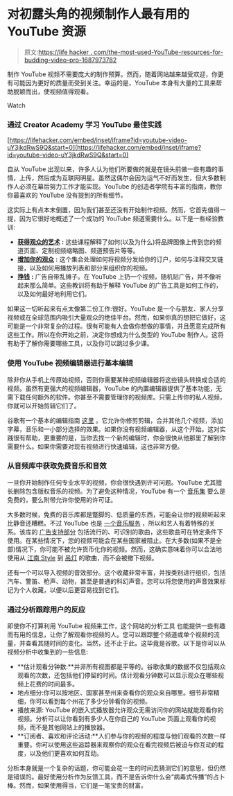 # 对初露头角的视频制作人最有用的 YouTube 资源

> 原文:[https://life hacker . com/the-most-used-YouTube-resources-for-budding-video-pro-1687973782](https://lifehacker.com/the-most-useful-youtube-resources-for-budding-video-pro-1687973782)

制作 YouTube 视频不需要庞大的制作预算。然而，随着网站越来越受欢迎，你更有可能因为更好的质量而受到关注。幸运的是，YouTube 本身有大量的工具来帮助脱颖而出，使视频值得观看。

Watch

### **通过 Creator Academy 学习 YouTube 最佳实践**

 [https://lifehacker.com/embed/inset/iframe?id=youtube-video-uY3jkdRwS9Q&start=0](https://lifehacker.com/embed/inset/iframe?id=youtube-video-uY3jkdRwS9Q&start=0) 

自从 YouTube 出现以来，许多人认为他们所要做的就是在镜头前做一些有趣的事情，上传，然后成为互联网明星。虽然这偶尔会因为运气不好而发生，但大多数制作人必须在幕后努力工作才能实现。YouTube 的创造者学院有丰富的指南，教你你最喜欢的 YouTube 没有提到的所有细节。

这实际上有点本末倒置，因为我们甚至还没有开始制作视频。然而，它首先值得一提，因为它很好地概述了一个成功的 YouTube 频道需要什么。以下是一些经验教训:

*   [**获得观众的艺术**](https://creatoracademy.withgoogle.com/page/course/viewership-bootcamp?hl=en) **:** 这些课程解释了如何(以及为什么)将品牌图像上传到您的频道页面、定制视频缩略图、频道预告片等等。
*   [**增加你的观众**](https://creatoracademy.withgoogle.com/page/course/grow-audience-bootcamp?hl=en) **:** 这个集合处理如何将视频分发给你的订户，如何与注释交叉链接，以及如何用播放列表和部分来组织你的视频。
*   [**挣钱**](https://creatoracademy.withgoogle.com/page/course/earn-money?hl=en) **:** 广告自带乱摊子。在 YouTube 上扔一个视频，随机贴广告，并不像听起来那么简单。这些教训将有助于解释 YouTube 的广告工具是如何工作的，以及如何最好地利用它们。

如果这一切听起来有点太像第二份工作:很好。YouTube 是一个与朋友、家人分享视频或在全球范围内吸引大量观众的绝佳平台。然而，如果你真的想把它做好，这可能是一个非常复杂的过程。很有可能有人会做你想做的事情，并且愿意完成所有这些工作。所以在你开始之前，决定你想成为什么类型的 YouTube 制作人。这将有助于了解你需要哪些工具，以及你可以跳过多少课。

### **使用 YouTube 视频编辑器进行基本编辑**

除非你从手机上传原始视频，否则你需要某种视频编辑器将这些镜头转换成合适的视频。虽然有更强大的视频编辑器，YouTube 的内置编辑器提供了基本功能，无需下载任何额外的软件。你甚至不需要管理你的视频库。只需上传你的私人视频，你就可以开始剪辑它们了。

谷歌有一个基本的编辑指南 [这里](https://support.google.com/youtube/answer/183851?hl=en) 。它允许你修剪剪辑，合并其他几个视频，添加字幕，音乐和一小部分选择的效果。如果你没有视频编辑器，从这个开始。这对实践很有帮助，更重要的是，当你去找一个新的编辑时，你会很快从他那里了解到你需要什么。如果你需要对现有视频进行快速编辑，这也非常方便。

### **从音频库中获取免费音乐和音效**

一旦你开始制作任何专业水平的视频，你会很快遇到许可问题。YouTube 尤其擅长删除包含版权音乐的视频。为了避免这种情况，YouTube 有一个 [音乐集](https://www.youtube.com/audiolibrary/music) 要么是免费的，要么附带允许你使用的许可证。

大多数时候，免费的音乐库都是蹩脚的、低质量的东西，可能会让你的视频听起来比静音还糟糕。不过 YouTube 也是 [一个音乐服务](https://lifehacker.com/whats-the-point-of-youtube-music-key-1662612843) ，所以和艺人有着特殊的关系。该库的 [广告支持部分](https://www.youtube.com/audiolibrary/ad_supported_music) 包括流行的、可识别的歌曲，这些歌曲可在特定条件下使用。在某些情况下，您的视频可能会在某些国家被阻止。在大多数(如果不是全部)情况下，你可能不被允许货币化你的视频。然而，这确实意味着你可以合法地使用从 [江南 Style](https://www.youtube.com/watch?v=9bZkp7q19f0) 到 [吊灯](https://www.youtube.com/watch?v=2vjPBrBU-TM) 的歌曲，而不会被撤下视频。

还有一个可以导入视频的音效部分。这个收藏非常丰富，并按类别进行组织，包括汽车、警笛、枪声、动物，甚至是普通的科幻声音。您可以将您使用的声音效果标记为个人收藏，以便以后更容易找到它们。

### **通过分析跟踪用户的反应**

即使你不打算利用 YouTube 视频来工作，这个网站的分析工具 也能提供一些有趣而有用的信息，让你了解观看你视频的人。您可以跟踪整个频道或单个视频的流量，并查看其随时间的变化。当然，还不止于此。这毕竟是谷歌。以下是你可以从视频分析中收集到的一些信息:

*   **估计观看分钟数:**并非所有视图都是平等的。谷歌收集的数据不仅包括观众观看的次数，还包括他们停留的时间。估计观看分钟数可以显示观众在哪些视频上花费的时间最多。
*   地点细分:你可以按地区、国家甚至州来查看你的观众来自哪里。细节非常精细，你可以看到每个州花了多少分钟看你的视频。
*   播放来源: YouTube 的嵌入式播放器允许观众无需访问你的网站就能观看你的视频。分析可以让你看到有多少人在你自己的 YouTube 页面上观看你的视频，而不是其他网站上的播放器。
*   **订阅者、喜欢和评论活动:**人们参与你的视频的程度与他们观看的次数一样重要。你可以使用这些追踪器来观察你的观众在看完视频后被迫与你互动的程度，以及他们更喜欢如何互动。

分析本身就是一个复杂的话题，你可能会花一生的时间去猜测它们的意思，但仍然是错误的。最好使用分析作为反馈工具，而不是告诉你什么会“病毒式传播”的占卜棒。然而，如果使用得当，它们是一笔宝贵的财富。